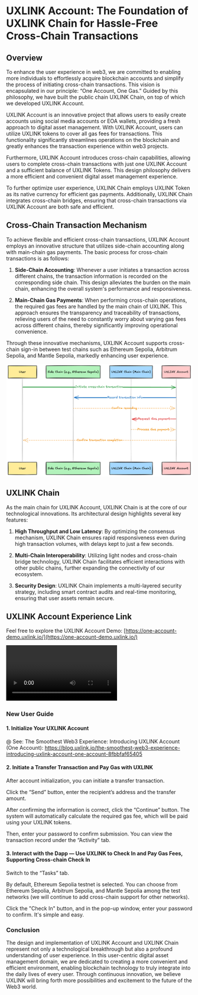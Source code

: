 # UXLINK Account: The Foundation of UXLINK Chain for Hassle-Free Cross-Chain Transactions

## Overview

To enhance the user experience in web3, we are committed to enabling more individuals to effortlessly acquire blockchain accounts and simplify the process of initiating cross-chain transactions. This vision is encapsulated in our principle: “One Account, One Gas.” Guided by this philosophy, we have built the public chain UXLINK Chain, on top of which we developed UXLINK Account.

UXLINK Account is an innovative project that allows users to easily create accounts using social media accounts or EOA wallets, providing a fresh approach to digital asset management. With UXLINK Account, users can utilize UXLINK tokens to cover all gas fees for transactions. This functionality significantly streamlines operations on the blockchain and greatly enhances the transaction experience within web3 projects.

Furthermore, UXLINK Account introduces cross-chain capabilities, allowing users to complete cross-chain transactions with just one UXLINK Account and a sufficient balance of UXLINK Tokens. This design philosophy delivers a more efficient and convenient digital asset management experience.

To further optimize user experience, UXLINK Chain employs UXLINK Token as its native currency for efficient gas payments. Additionally, UXLINK Chain integrates cross-chain bridges, ensuring that cross-chain transactions via UXLINK Account are both safe and efficient.

## Cross-Chain Transaction Mechanism

To achieve flexible and efficient cross-chain transactions, UXLINK Account employs an innovative structure that utilizes side-chain accounting along with main-chain gas payments. The basic process for cross-chain transactions is as follows:

1. **Side-Chain Accounting**: Whenever a user initiates a transaction across different chains, the transaction information is recorded on the corresponding side chain. This design alleviates the burden on the main chain, enhancing the overall system's performance and responsiveness.
   
2. **Main-Chain Gas Payments**: When performing cross-chain operations, the required gas fees are handled by the main chain of UXLINK. This approach ensures the transparency and traceability of transactions, relieving users of the need to constantly worry about varying gas fees across different chains, thereby significantly improving operational convenience.

Through these innovative mechanisms, UXLINK Account supports cross-chain sign-in between test chains such as Ethereum Sepolia, Arbitrum Sepolia, and Mantle Sepolia, markedly enhancing user experience.

![Cross Chain](../../public/images/UXLINK-Account-Cross-Chain.png)

## UXLINK Chain

As the main chain for UXLINK Account, UXLINK Chain is at the core of our technological innovations. Its architectural design highlights several key features:

1. **High Throughput and Low Latency**: By optimizing the consensus mechanism, UXLINK Chain ensures rapid responsiveness even during high transaction volumes, with delays kept to just a few seconds.
   
2. **Multi-Chain Interoperability**: Utilizing light nodes and cross-chain bridge technology, UXLINK Chain facilitates efficient interactions with other public chains, further expanding the connectivity of our ecosystem.

3. **Security Design**: UXLINK Chain implements a multi-layered security strategy, including smart contract audits and real-time monitoring, ensuring that user assets remain secure.

## UXLINK Account Experience Link
Feel free to explore the UXLINK Account Demo: [https://one-account-demo.uxlink.io/](https://one-account-demo.uxlink.io/)

<video controls src="../../public/video/UXLINK-Account-Cross-Chain.mp4" title="UXLINK Account Cross Chain"></video>

### New User Guide
#### 1. Initialize Your UXLINK Account​
@ See: The Smoothest Web3 Experience: Introducing UXLINK Account (One Account): https://blog.uxlink.io/the-smoothest-web3-experience-introducing-uxlink-account-one-account-8fbbfaf65405

#### 2. Initiate a Transfer Transaction and Pay Gas with UXLINK​
After account initialization, you can initiate a transfer transaction.

Click the “Send” button, enter the recipient’s address and the transfer amount.

After confirming the information is correct, click the “Continue” button. The system will automatically calculate the required gas fee, which will be paid using your UXLINK tokens.

Then, enter your password to confirm submission. You can view the transaction record under the “Activity” tab.

#### 3. Interact with the Dapp — Use UXLINK to Check In and Pay Gas Fees, Supporting Cross-chain Check In

Switch to the “Tasks” tab.

By default, Ethereum Sepolia testnet is selected. You can choose from Ethereum Sepolia, Arbitrum Sepolia, and Mantle Sepolia among the test networks (we will continue to add cross-chain support for other networks).

Click the "Check In" button, and in the pop-up window, enter your password to confirm. It's simple and easy.

### Conclusion

The design and implementation of UXLINK Account and UXLINK Chain represent not only a technological breakthrough but also a profound understanding of user experience. In this user-centric digital asset management domain, we are dedicated to creating a more convenient and efficient environment, enabling blockchain technology to truly integrate into the daily lives of every user. Through continuous innovation, we believe UXLINK will bring forth more possibilities and excitement to the future of the Web3 world.